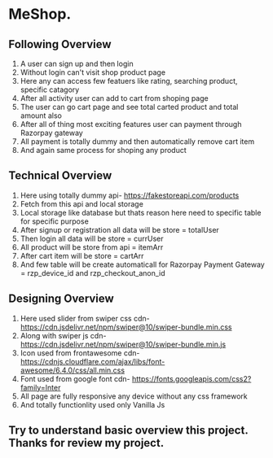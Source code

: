# MeShop.

## Following Overview
1. A user can sign up and then login 
2. Without login can't visit shop product page
3. Here any can access few featuers like rating, searching product, specific catagory
4. After all activity user can add to cart from shoping page
5. The user can go cart page and see total carted product and total amount also
6. After all of thing most exciting features user can payment through Razorpay gateway
7. All payment is totally dummy and then automatically remove cart item
8. And again same process for shoping any product 


## Technical Overview
1. Here using totally dummy api-  https://fakestoreapi.com/products
2. Fetch from this api and local storage
3. Local storage like database but thats reason here need to specific table for specific purpose
4. After signup or registration all data will be store =  totalUser
5. Then login all data will be store =  currUser
6. All product will be store from api = itemArr
7. After cart item will be store = cartArr
8. And few table will be create automaticall for Razorpay Payment Gateway = rzp_device_id and rzp_checkout_anon_id


## Designing Overview
1. Here used slider from swiper css cdn- https://cdn.jsdelivr.net/npm/swiper@10/swiper-bundle.min.css
2. Along with swiper js cdn- https://cdn.jsdelivr.net/npm/swiper@10/swiper-bundle.min.js
3. Icon used from frontawesome cdn- https://cdnjs.cloudflare.com/ajax/libs/font-awesome/6.4.0/css/all.min.css
4. Font used from google font cdn- https://fonts.googleapis.com/css2?family=Inter
5. All page are fully responsive any device without any css framework
6. And totally functionlity used only Vanilla Js


## Try to understand basic overview this project. Thanks for review my project.



